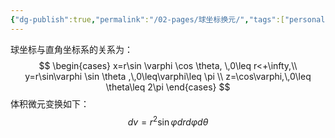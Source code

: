 ```yaml
---
{"dg-publish":true,"permalink":"/02-pages/球坐标换元/","tags":["personal/blog","math/高等数学/三重积分"]}
---
```


球坐标与直角坐标系的关系为：
$$
\begin{cases}
x=r\sin \varphi \cos \theta, \,0\leq r<+\infty,\\
y=r\sin\varphi \sin \theta ,\,0\leq\varphi\leq \pi \\
z=\cos\varphi,\,0\leq \theta\leq 2\pi
\end{cases}
$$
体积微元变换如下：
$$
dv=r^{2}\sin\varphi dr d\varphi d\theta
$$

